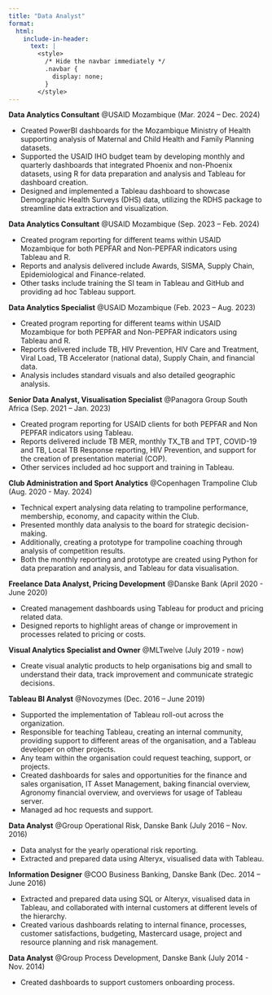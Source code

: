 ```yaml
---
title: "Data Analyst"
format:
  html:
    include-in-header:
      text: |
        <style>
          /* Hide the navbar immediately */
          .navbar {
            display: none;
          }
        </style>
---
```

**Data Analytics Consultant** @USAID Mozambique (Mar. 2024 – Dec. 2024)

- Created PowerBI dashboards for the Mozambique Ministry of Health supporting analysis of Maternal and Child Health and Family Planning datasets. 
- Supported the USAID IHO budget team by developing monthly and quarterly dashboards that integrated Phoenix and non-Phoenix datasets, using R for data preparation and analysis and Tableau for dashboard creation. 
- Designed and implemented a Tableau dashboard to showcase Demographic Health Surveys (DHS) data, utilizing the RDHS package to streamline data extraction and visualization.

**Data Analytics Consultant** @USAID Mozambique (Sep. 2023 – Feb. 2024)

- Created program reporting for different teams within USAID Mozambique for both PEPFAR and Non-PEPFAR indicators using Tableau and R. 
- Reports and analysis delivered include Awards, SISMA, Supply Chain, Epidemiological and Finance-related. 
- Other tasks include training the SI team in Tableau and GitHub and providing ad hoc Tableau support.

**Data Analytics Specialist** @USAID Mozambique (Feb. 2023 – Aug. 2023)

- Created program reporting for different teams within USAID Mozambique for both PEPFAR and Non-PEPFAR indicators using Tableau and R. 
- Reports delivered include TB, HIV Prevention, HIV Care and Treatment, Viral Load, TB Accelerator (national data), Supply Chain, and financial data. 
- Analysis includes standard visuals and also detailed geographic analysis.

**Senior Data Analyst, Visualisation Specialist** @Panagora Group South Africa (Sep. 2021 – Jan. 2023)

- Created program reporting for USAID clients for both PEPFAR and Non PEPFAR indicators using Tableau. 
- Reports delivered include TB MER, monthly TX_TB and TPT, COVID-19 and TB, Local TB Response reporting, HIV Prevention, and support for the creation of presentation material (COP). 
- Other services included ad hoc support and training in Tableau.

**Club Administration and Sport Analytics** @Copenhagen Trampoline Club (Aug. 2020 - May. 2024)

- Technical expert analysing data relating to trampoline performance, membership, economy, and capacity within the Club. 
- Presented monthly data analysis to the board for strategic decision-making. 
- Additionally, creating a prototype for trampoline coaching through analysis of competition results. 
- Both the monthly reporting and prototype are created using Python for data preparation and analysis, and Tableau for data visualisation.

**Freelance Data Analyst, Pricing Development** @Danske Bank (April 2020 - June 2020)

- Created management dashboards using Tableau for product and pricing related data. 
- Designed reports to highlight areas of change or improvement in processes related to pricing or costs.

**Visual Analytics Specialist and Owner** @MLTwelve (July 2019 - now)

- Create visual analytic products to help organisations big and small to understand their data, track improvement and communicate strategic decisions.

**Tableau BI Analyst** @Novozymes (Dec. 2016 – June 2019)

- Supported the implementation of Tableau roll-out across the organization. 
- Responsible for teaching Tableau, creating an internal community, providing support to different areas of the organisation, and a Tableau developer on other projects. 
- Any team within the organisation could request teaching, support, or projects. 
- Created dashboards for sales and opportunities for the finance and sales organisation, IT Asset Management, baking financial overview, Agronomy financial overview, and overviews for usage of Tableau server. 
- Managed ad hoc requests and support.

**Data Analyst** @Group Operational Risk, Danske Bank (July 2016 – Nov. 2016)

- Data analyst for the yearly operational risk reporting. 
- Extracted and prepared data using Alteryx, visualised data with Tableau.

**Information Designer** @COO Business Banking, Danske Bank (Dec. 2014 – June 2016)

- Extracted and prepared data using SQL or Alteryx, visualised data in Tableau, and collaborated with internal customers at different levels of the hierarchy. 
- Created various dashboards relating to internal finance, processes, customer satisfactions, budgeting, Mastercard usage, project and resource planning and risk management.

**Data Analyst** @Group Process Development, Danske Bank (July 2014 - Nov. 2014)

- Created dashboards to support customers onboarding process.